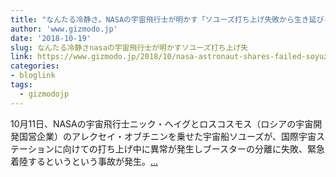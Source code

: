 ```yaml
---
title: "なんたる冷静さ。NASAの宇宙飛行士が明かす「ソユーズ打ち上げ失敗から生き延びるまで」"
author: 'www.gizmodo.jp'
date: '2018-10-19'
slug: なんたる冷静さnasaの宇宙飛行士が明かすソユーズ打ち上げ失
link: https://www.gizmodo.jp/2018/10/nasa-astronaut-shares-failed-soyuz-launch.html
categories:
- bloglink
tags:
  - gizmodojp
---
```


10月11日、NASAの宇宙飛行士ニック・ヘイグとロスコスモス（ロシアの宇宙開発国営企業）のアレクセイ・オブチニンを乗せた宇宙船ソユーズが、国際宇宙ステーションに向けての打ち上げ中に異常が発生しブースターの分離に失敗、緊急着陸するというという事故が発生。[... <i class="fas fa-external-link-alt"></i>](https://www.gizmodo.jp/2018/10/nasa-astronaut-shares-failed-soyuz-launch.html)

